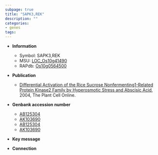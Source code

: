 ```yaml
---
subpage: true
title: "SAPK3,REK"
description: ""
categories:
- genes
tags: 
---
```


* **Information**  
    + Symbol: SAPK3,REK  
    + MSU: [LOC_Os10g41490](http://rice.plantbiology.msu.edu/cgi-bin/ORF_infopage.cgi?orf=LOC_Os10g41490)  
    + RAPdb: [Os10g0564500](http://rapdb.dna.affrc.go.jp/viewer/gbrowse_details/irgsp1?name=Os10g0564500)  

* **Publication**  
    + [Differential Activation of the Rice Sucrose Nonfermenting1-Related Protein Kinase2 Family by Hyperosmotic Stress and Abscisic Acid](http://www.ncbi.nlm.nih.gov/pubmed?term=Differential+Activation+of+the+Rice+Sucrose+Nonfermenting1-Related+Protein+Kinase2+Family+by+Hyperosmotic+Stress+and+Abscisic+Acid%5BTitle%5D), 2004, The Plant Cell Online.

* **Genbank accession number**  
    + [AB125304](http://www.ncbi.nlm.nih.gov/nuccore/AB125304)
    + [AK103690](http://www.ncbi.nlm.nih.gov/nuccore/AK103690)
    + [AB125304](http://www.ncbi.nlm.nih.gov/nuccore/AB125304)
    + [AK103690](http://www.ncbi.nlm.nih.gov/nuccore/AK103690)

* **Key message**  

* **Connection**  




